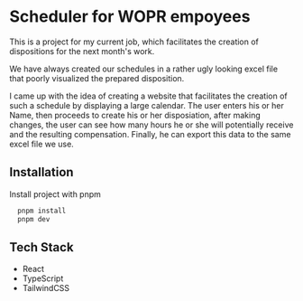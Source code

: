 
# Scheduler for WOPR empoyees

This is a project for my current job, which facilitates the creation of dispositions for the next month's work.

We have always created our schedules in a rather ugly looking excel file that poorly visualized the prepared disposition.

I came up with the idea of creating a website that facilitates the creation of such a schedule by displaying a large calendar. The user enters his or her Name, then proceeds to create his or her disposiation, after making changes, the user can see how many hours he or she will potentially receive and the resulting compensation. Finally, he can export this data to the same excel file we use.


## Installation

Install project with pnpm

```bash
  pnpm install
  pnpm dev
```
    
## Tech Stack

- React
- TypeScript
- TailwindCSS

